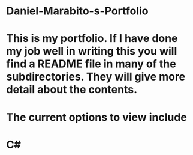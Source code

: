# Daniel-Marabito-s-Portfolio
# This is my portfolio. If I have done my job well in writing this you will find a README file in many of the subdirectories. They will give more detail about the contents.

# The current options to view include
# C#

